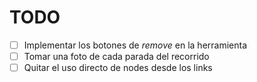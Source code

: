
# TODO

* [ ] Implementar los botones de *remove* en la herramienta
* [ ] Tomar una foto de cada parada del recorrido
* [ ] Quitar el uso directo de nodes desde los links
